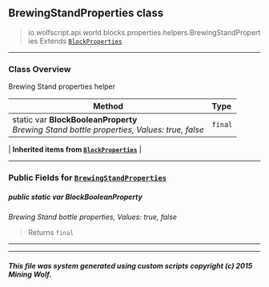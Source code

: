 ## BrewingStandProperties __class__

>io.wolfscript.api.world.blocks.properties.helpers.BrewingStandProperties
>Extends [`BlockProperties`](BlockProperties.md)

---

### Class Overview

Brewing Stand properties helper

Method | Type   
--- | :--- 
static var __BlockBooleanProperty__ <br> _Brewing Stand bottle properties, Values: true, false_ | `final`
 |
__Inherited items from [`BlockProperties`](BlockProperties.md)__ |





---


### Public Fields for [`BrewingStandProperties`](BrewingStandProperties.md)

##### <a id='blockbooleanproperty'></a>public static var __BlockBooleanProperty__

_Brewing Stand bottle properties, Values: true, false_

>Returns
>  `final`

---


---


##### This file was system generated using custom scripts copyright (c) 2015 Mining Wolf.
	

